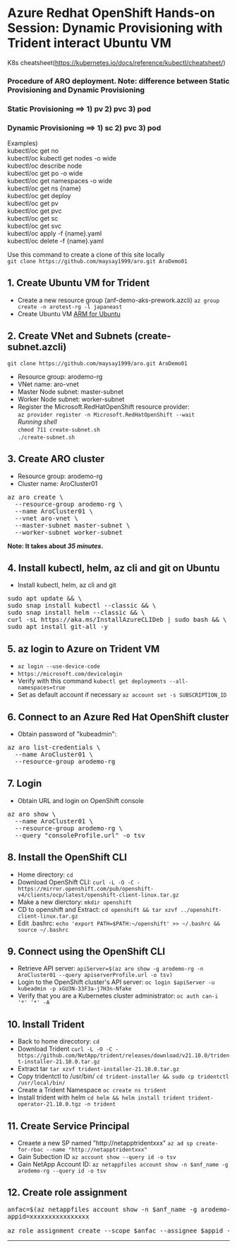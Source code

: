 # Azure Redhat OpenShift Hands-on Session: Dynamic Provisioning with Trident interact Ubuntu VM

K8s cheatsheet(https://kubernetes.io/docs/reference/kubectl/cheatsheet/)

### **Procedure of ARO deployment.  Note: difference between Static Provisioning and Dynamic Provisioning**
### **Static Provisioning** ==> 1) pv 2) pvc 3) pod
### **Dynamic Provisioning** ==> 1) sc 2) pvc 3) pod

Examples)\
kubectl/oc get no\
kubectl/oc kubectl get nodes -o wide\
kubectl/oc describe node\
kubectl/oc get po -o wide\
kubectl/oc get namespaces -o wide\
kubectl/oc get ns {name}\
kubectl/oc get deploy\
kubectl/oc get pv\
kubectl/oc get pvc\
kubectl/oc get sc\
kubectl/oc get svc\
kubectl/oc apply -f {name}.yaml\
kubectl/oc delete -f {name}.yaml

Use this command to create a clone of this site locally\
`git clone https://github.com/maysay1999/aro.git AroDemo01`


## 1. Create Ubuntu VM for Trident
- Create a new resource group (anf-demo-aks-prework.azcli)  `az group create -n arotest-rg -l japaneast`
- Create Ubuntu VM [ARM for Ubuntu](https://github.com/maysay1999/aro/tree/main/ubuntu)

## 2. Create VNet and Subnets (create-subnet.azcli)
`git clone https://github.com/maysay1999/aro.git AroDemo01`
- Resource group: arodemo-rg
- VNet name: aro-vnet
- Master Node subnet: master-subnet
- Worker Node subnet: worker-subnet
- Register the Microsoft.RedHatOpenShift resource provider:  <br /> `az provider register -n Microsoft.RedHatOpenShift --wait`<br />
*Running shell*<br />
`chmod 711 create-subnet.sh`<br />
`./create-subnet.sh`

## 3. Create ARO cluster
- Resource group: arodemo-rg
- Cluster name: AroCluster01
<pre>
az aro create \
  --resource-group arodemo-rg \
  --name AroCluster01 \
  --vnet aro-vnet \
  --master-subnet master-subnet \
  --worker-subnet worker-subnet
</pre>
**</p>Note: It takes about ***35 minutes***. </p>**

## 4. Install kubectl, helm, az cli and git on Ubuntu
- Install kubectl, helm, az cli and git
<pre>
sudo apt update && \
sudo snap install kubectl --classic && \
sudo snap install helm --classic && \
curl -sL https://aka.ms/InstallAzureCLIDeb | sudo bash && \
sudo apt install git-all -y
</pre>

## 5. az login to Azure on Trident VM
- `az login --use-device-code`
- `https://microsoft.com/devicelogin`
- Verify with this command `kubectl get deployments --all-namespaces=true`
- Set as default account if necessary `az account set -s SUBSCRIPTION_ID`

## 6. Connect to an Azure Red Hat OpenShift cluster
- Obtain password of "kubeadmin": 
<pre>
az aro list-credentials \
  --name AroCluster01 \
  --resource-group arodemo-rg
</pre>

## 7. Login
- Obtain URL and login on OpenShift console
<pre>
az aro show \
  --name AroCluster01 \
  --resource-group arodemo-rg \
  --query "consoleProfile.url" -o tsv
</pre>

## 8. Install the OpenShift CLI
- Home directory: `cd` 
- Download OpenShift CLI: `curl -L -O -C - https://mirror.openshift.com/pub/openshift-v4/clients/ocp/latest/openshift-client-linux.tar.gz`
- Make a new dierctory: `mkdir openshift`
- CD to openshift and Extract: `cd openshift && tar xzvf ../openshift-client-linux.tar.gz`
- Edit .bashrc: `echo 'export PATH=$PATH:~/openshift' >> ~/.bashrc && source ~/.bashrc`

## 9. Connect using the OpenShift CLI
- Retrieve API server: `apiServer=$(az aro show -g arodemo-rg -n AroCluster01 --query apiserverProfile.url -o tsv)`
- Login to the OpenShift cluster's API server: `oc login $apiServer -u kubeadmin -p xGU3N-33F3a-j7H3n-Nfake`
- Verify that you are a Kubernetes cluster administrator: `oc auth can-i '*' '*' -A`

## 10. Install Trident 
- Back to home direcotory: `cd`
- Download Trident `curl -L -O -C - https://github.com/NetApp/trident/releases/download/v21.10.0/trident-installer-21.10.0.tar.gz`
- Extract tar `tar xzvf trident-installer-21.10.0.tar.gz`
- Copy tridentctl to /usr/bin/  `cd trident-installer && sudo cp tridentctl /usr/local/bin/`
- Create a Trident Namespace `oc create ns trident`
- Install trident with helm `cd helm && helm install trident trident-operator-21.10.0.tgz -n trident`

## 11. Create Service Principal
- Creaete a new SP named "http://netapptridentxxx" `az ad sp create-for-rbac --name "http://netapptridentxxx"`
- Gain Subection ID `az account show --query id -o tsv`
- Gain NetApp Account ID: `az netappfiles account show -n $anf_name -g arodemo-rg --query id -o tsv`

## 12. Create role assignment
<pre>
anfac=$(az netappfiles account show -n $anf_name -g arodemo-rg --query id -o tsv)
appid=xxxxxxxxxxxxxxxx

az role assignment create --scope $anfac --assignee $appid --role contributor
</pre>


---